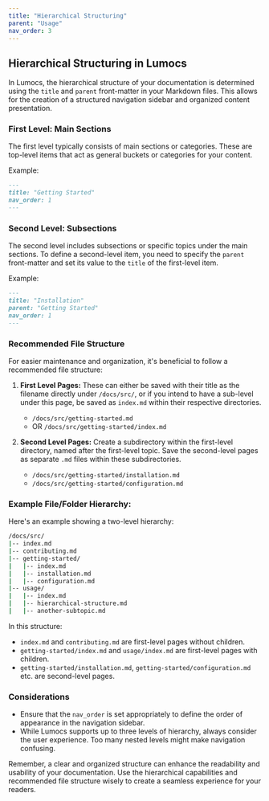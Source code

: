 ```yaml
---
title: "Hierarchical Structuring"
parent: "Usage"
nav_order: 3
---
```


## Hierarchical Structuring in Lumocs

In Lumocs, the hierarchical structure of your documentation is determined using
the `title` and `parent` front-matter in your Markdown files. This allows for
the creation of a structured navigation sidebar and organized content
presentation.

### First Level: Main Sections

The first level typically consists of main sections or categories. These are
top-level items that act as general buckets or categories for your content.

Example:

```markdown
---
title: "Getting Started"
nav_order: 1
---
```

### Second Level: Subsections

The second level includes subsections or specific topics under the main
sections. To define a second-level item, you need to specify the `parent`
front-matter and set its value to the `title` of the first-level item.

Example:

```markdown
---
title: "Installation"
parent: "Getting Started"
nav_order: 1
---
```

### Recommended File Structure

For easier maintenance and organization, it's beneficial to follow a recommended
file structure:

1. **First Level Pages:** These can either be saved with their title as the
   filename directly under `/docs/src/`, or if you intend to have a sub-level
   under this page, be saved as `index.md` within their respective directories.

   - `/docs/src/getting-started.md`
   - OR `/docs/src/getting-started/index.md`

2. **Second Level Pages:** Create a subdirectory within the first-level
   directory, named after the first-level topic. Save the second-level pages as
   separate `.md` files within these subdirectories.

   - `/docs/src/getting-started/installation.md`
   - `/docs/src/getting-started/configuration.md`

### Example File/Folder Hierarchy:

Here's an example showing a two-level hierarchy:

```bash
/docs/src/
|-- index.md
|-- contributing.md
|-- getting-started/
|   |-- index.md
|   |-- installation.md
|   |-- configuration.md
|-- usage/
|   |-- index.md
|   |-- hierarchical-structure.md
|   |-- another-subtopic.md
```

In this structure:

- `index.md` and `contributing.md` are first-level pages without children.
- `getting-started/index.md` and `usage/index.md` are first-level pages with
  children.
- `getting-started/installation.md`, `getting-started/configuration.md` etc. are
  second-level pages.

### Considerations

- Ensure that the `nav_order` is set appropriately to define the order of
  appearance in the navigation sidebar.
- While Lumocs supports up to three levels of hierarchy, always consider the
  user experience. Too many nested levels might make navigation confusing.

Remember, a clear and organized structure can enhance the readability and
usability of your documentation. Use the hierarchical capabilities and
recommended file structure wisely to create a seamless experience for your
readers.
